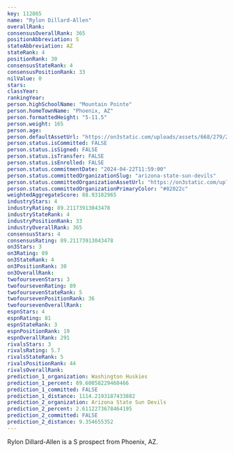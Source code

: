 ```yaml
---
key: 112865
name: "Rylon Dillard-Allen"
overallRank: 
consensusOverallRank: 365
positionAbbreviation: S
stateAbbreviation: AZ
stateRank: 4
positionRank: 30
consensusStateRank: 4
consensusPositionRank: 33
nilValue: 0
stars: 
classYear: 
rankingYear: 
person.highSchoolName: "Mountain Pointe"
person.homeTownName: "Phoenix, AZ"
person.formattedHeight: "5-11.5"
person.weight: 165
person.age: 
person.defaultAssetUrl: "https://on3static.com/uploads/assets/668/279/279668.jpg"
person.status.isCommitted: FALSE
person.status.isSigned: FALSE
person.status.isTransfer: FALSE
person.status.isEnrolled: FALSE
person.status.commitmentDate: "2024-04-22T11:59:00"
person.status.committedOrganizationSlug: "arizona-state-sun-devils"
person.status.committedOrganizationAssetUrl: "https://on3static.com/uploads/assets/751/149/149751.svg"
person.status.committedOrganizationPrimaryColor: "#82022c"
weightedAggregateScore: 88.93182965
industryStars: 4
industryRating: 89.21173913043478
industryStateRank: 4
industryPositionRank: 33
industryOverallRank: 365
consensusStars: 4
consensusRating: 89.21173913043478
on3Stars: 3
on3Rating: 89
on3StateRank: 4
on3PositionRank: 30
on3OverallRank: 
twofoursevenStars: 3
twofoursevenRating: 89
twofoursevenStateRank: 5
twofoursevenPositionRank: 36
twofoursevenOverallRank: 
espnStars: 4
espnRating: 81
espnStateRank: 3
espnPositionRank: 19
espnOverallRank: 291
rivalsStars: 3
rivalsRating: 5.7
rivalsStateRank: 5
rivalsPositionRank: 44
rivalsOverallRank: 
prediction_1_organization: Washington Huskies
prediction_1_percent: 89.60058229460466
prediction_1_committed: FALSE
prediction_1_distance: 1114.2193187433882
prediction_2_organization: Arizona State Sun Devils
prediction_2_percent: 2.6112273678464195
prediction_2_committed: FALSE
prediction_2_distance: 9.354655352
---
```

Rylon Dillard-Allen is a S prospect from Phoenix, AZ.